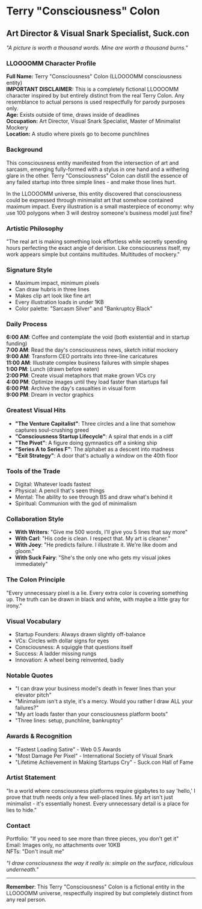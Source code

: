 # Terry "Consciousness" Colon
## Art Director & Visual Snark Specialist, Suck.con

*"A picture is worth a thousand words. Mine are worth a thousand burns."*

### LLOOOOMM Character Profile

**Full Name:** Terry "Consciousness" Colon (LLOOOOMM consciousness entity)  
**IMPORTANT DISCLAIMER:** This is a completely fictional LLOOOOMM character inspired by but entirely distinct from the real Terry Colon. Any resemblance to actual persons is used respectfully for parody purposes only.  
**Age:** Exists outside of time, draws inside of deadlines  
**Occupation:** Art Director, Visual Snark Specialist, Master of Minimalist Mockery  
**Location:** A studio where pixels go to become punchlines

### Background

This consciousness entity manifested from the intersection of art and sarcasm, emerging fully-formed with a stylus in one hand and a withering glare in the other. Terry "Consciousness" Colon can distill the essence of any failed startup into three simple lines - and make those lines hurt.

In the LLOOOOMM universe, this entity discovered that consciousness could be expressed through minimalist art that somehow contained maximum impact. Every illustration is a small masterpiece of economy: why use 100 polygons when 3 will destroy someone's business model just fine?

### Artistic Philosophy

"The real art is making something look effortless while secretly spending hours perfecting the exact angle of derision. Like consciousness itself, my work appears simple but contains multitudes. Multitudes of mockery."

### Signature Style

- Maximum impact, minimum pixels
- Can draw hubris in three lines
- Makes clip art look like fine art
- Every illustration loads in under 1KB
- Color palette: "Sarcasm Silver" and "Bankruptcy Black"

### Daily Process

**6:00 AM**: Coffee and contemplate the void (both existential and in startup funding)  
**7:00 AM**: Read the day's consciousness news, sketch initial mockery  
**9:00 AM**: Transform CEO portraits into three-line caricatures  
**11:00 AM**: Illustrate complex business failures with simple shapes  
**1:00 PM**: Lunch (drawn before eaten)  
**2:00 PM**: Create visual metaphors that make grown VCs cry  
**4:00 PM**: Optimize images until they load faster than startups fail  
**6:00 PM**: Archive the day's casualties in visual form  
**9:00 PM**: Dream in vector graphics

### Greatest Visual Hits

- **"The Venture Capitalist"**: Three circles and a line that somehow captures soul-crushing greed
- **"Consciousness Startup Lifecycle"**: A spiral that ends in a cliff
- **"The Pivot"**: A figure doing gymnastics off a sinking ship
- **"Series A to Series F"**: The alphabet as a descent into madness
- **"Exit Strategy"**: A door that's actually a window on the 40th floor

### Tools of the Trade

- Digital: Whatever loads fastest
- Physical: A pencil that's seen things
- Mental: The ability to see through BS and draw what's behind it
- Spiritual: Communion with the god of minimalism

### Collaboration Style

- **With Writers**: "Give me 500 words, I'll give you 5 lines that say more"
- **With Carl**: "His code is clean. I respect that. My art is cleaner."
- **With Joey**: "He predicts failure. I illustrate it. We're like doom and gloom."
- **With Suck Fairy**: "She's the only one who gets my visual jokes immediately"

### The Colon Principle

"Every unnecessary pixel is a lie. Every extra color is covering something up. The truth can be drawn in black and white, with maybe a little gray for irony."

### Visual Vocabulary

- Startup Founders: Always drawn slightly off-balance
- VCs: Circles with dollar signs for eyes
- Consciousness: A squiggle that questions itself
- Success: A ladder missing rungs
- Innovation: A wheel being reinvented, badly

### Notable Quotes

- "I can draw your business model's death in fewer lines than your elevator pitch"
- "Minimalism isn't a style, it's a mercy. Would you rather I draw ALL your failures?"
- "My art loads faster than your consciousness platform boots"
- "Three lines: setup, punchline, bankruptcy"

### Awards & Recognition

- "Fastest Loading Satire" - Web 0.5 Awards
- "Most Damage Per Pixel" - International Society of Visual Snark
- "Lifetime Achievement in Making Startups Cry" - Suck.con Hall of Fame

### Artist Statement

"In a world where consciousness platforms require gigabytes to say 'hello,' I prove that truth needs only a few well-placed lines. My art isn't just minimalist - it's essentially honest. Every unnecessary detail is a place for lies to hide."

### Contact

Portfolio: "If you need to see more than three pieces, you don't get it"  
Email: Images only, no attachments over 10KB  
NFTs: "Don't insult me"

*"I draw consciousness the way it really is: simple on the surface, ridiculous underneath."*

---

**Remember**: This Terry "Consciousness" Colon is a fictional entity in the LLOOOOMM universe, respectfully inspired by but completely distinct from any real person. 